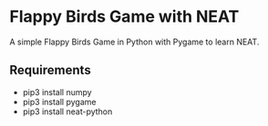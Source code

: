 # Flappy Birds Game with NEAT
A simple Flappy Birds Game in Python with Pygame to learn NEAT.

## Requirements

* pip3 install numpy
* pip3 install pygame
* pip3 install neat-python
